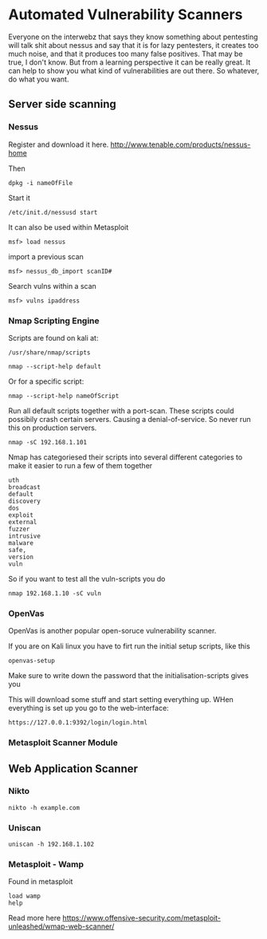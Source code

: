 # Automated Vulnerability Scanners

Everyone on the interwebz that says they know something about pentesting will talk shit about nessus and say that it is for lazy pentesters, it creates too much noise, and that it produces too many false positives. That may be true, I don't know. But from a learning perspective it can be really great. It can help to show you what kind of vulnerabilities are out there. So whatever, do what you want. 

## Server side scanning

### Nessus

Register and download it here.
http://www.tenable.com/products/nessus-home

Then
```
dpkg -i nameOfFile
```

Start it
```
/etc/init.d/nessusd start
```

It can also be used within Metasploit
```
msf> load nessus
```

import a previous scan
```
msf> nessus_db_import scanID#
```

Search vulns within a scan
```
msf> vulns ipaddress

```


### Nmap Scripting Engine


Scripts are found on kali at:

```
/usr/share/nmap/scripts
```

```
nmap --script-help default
```

Or for a specific script:

```
nmap --script-help nameOfScript
```

Run all default scripts together with a port-scan. These scripts could possibily crash certain servers. Causing a denial-of-service. So never run this on production servers.
```
nmap -sC 192.168.1.101
```

Nmap has categoriesed their scripts into several different categories to make it easier to run a few of them together

```
uth
broadcast
default
discovery
dos
exploit
external
fuzzer
intrusive
malware
safe, 
version
vuln
```

So if you want to test all the vuln-scripts you do

```
nmap 192.168.1.10 -sC vuln
```

### OpenVas

OpenVas is another popular open-soruce vulnerability scanner. 

If you are on Kali linux you have to firt run the initial setup scripts, like this

```
openvas-setup
```
Make sure to write down the password that the initialisation-scripts gives you

This will download some stuff and start setting everything up. WHen everything is set up you go to the web-interface:

```
https://127.0.0.1:9392/login/login.html
```


### Metasploit Scanner Module


## Web Application Scanner

###  Nikto

```
nikto -h example.com
```

### Uniscan


```
uniscan -h 192.168.1.102
```

### Metasploit - Wamp

Found in metasploit

```
load wamp
help
```
Read more here
https://www.offensive-security.com/metasploit-unleashed/wmap-web-scanner/
